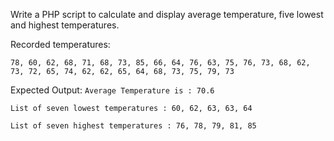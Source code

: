 Write a PHP script to calculate and display average temperature, five lowest and highest temperatures.

Recorded temperatures:

```78, 60, 62, 68, 71, 68, 73, 85, 66, 64, 76, 63, 75, 76, 73, 68, 62, 73, 72, 65, 74, 62, 62, 65, 64, 68, 73, 75, 79, 73```

Expected Output:
```Average Temperature is : 70.6```

```List of seven lowest temperatures : 60, 62, 63, 63, 64```

```List of seven highest temperatures : 76, 78, 79, 81, 85```
